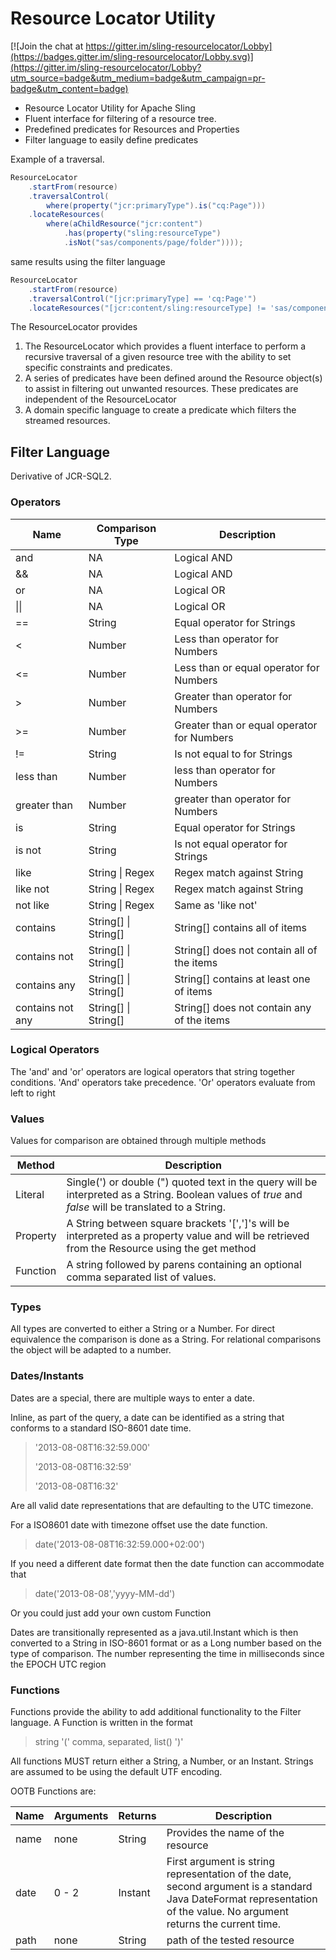# Resource Locator Utility

[![Join the chat at https://gitter.im/sling-resourcelocator/Lobby](https://badges.gitter.im/sling-resourcelocator/Lobby.svg)](https://gitter.im/sling-resourcelocator/Lobby?utm_source=badge&utm_medium=badge&utm_campaign=pr-badge&utm_content=badge)

* Resource Locator Utility for Apache Sling 
* Fluent interface for filtering of a resource tree.
* Predefined predicates for Resources and Properties
* Filter language to easily define predicates

Example of a traversal.

```java
ResourceLocator
	.startFrom(resource)
	.traversalControl(
		where(property("jcr:primaryType").is("cq:Page")))
	.locateResources(
		where(aChildResource("jcr:content")
			.has(property("sling:resourceType")
			.isNot("sas/components/page/folder"))));
```

same results using the filter language

```java
ResourceLocator
    .startFrom(resource)
    .traversalControl("[jcr:primaryType] == 'cq:Page'")
    .locateResources("[jcr:content/sling:resourceType] != 'sas/components/page/folder'");
```


The ResourceLocator provides 

1. The ResourceLocator which provides a fluent interface to perform a recursive traversal of a given resource tree with the ability to set specific constraints and predicates.
2. A series of predicates have been defined around the Resource object(s) to assist in filtering out unwanted resources. These predicates are independent of the ResourceLocator
3. A domain specific language to create a predicate which filters the streamed resources.

## Filter Language
Derivative of JCR-SQL2.

### Operators

| Name       | Comparison Type | Description                                |
| ---------  | --------------- | --------------------------------           |
| and        | NA              | Logical AND                                |
| &&         | NA              | Logical AND                                |
| or         | NA              | Logical OR                                 |
|&#124;&#124;| NA              | Logical OR                                 |
| ==         | String          | Equal operator for Strings                 |
| <          | Number         | Less than operator for Numbers             |
| <=         | Number         | Less than or equal operator for Numbers    |
| >          | Number         | Greater than operator for Numbers          |
| >=         | Number         | Greater than or equal operator for Numbers |
| !=         | String          | Is not equal to for Strings                |
| less than  | Number         | less than operator for Numbers             |
| greater than| Number        | greater than operator for Numbers          |
| is          | String         | Equal operator for Strings                 |
| is not      | String         | Is not equal operator for Strings          |
| like        | String &#124; Regex  | Regex match against String                |
| like not    | String &#124; Regex  | Regex match against String                |
| not like    | String &#124; Regex  | Same as 'like not'               |
| contains         | String[] &#124; String[] | String[] contains all of items |
| contains not     | String[] &#124; String[] | String[] does not contain all of the items |
| contains any     | String[] &#124; String[] | String[] contains at least one of items |
| contains not any | String[] &#124; String[] | String[] does not contain any of the items |
### Logical Operators
The 'and' and 'or' operators are logical operators that string together conditions. 'And' operators take precedence. 'Or' operators evaluate from left to right


### Values

Values for comparison are obtained through multiple methods

| Method       | Description                               |
| ----------   | ----------------------------------------  |
| Literal      | Single(') or double (") quoted text in the query will be interpreted as a String. Boolean values of *true* and *false* will be translated to a String. |
| Property     | A String between square brackets '[',']'s will be interpreted as a property value and will be retrieved from the Resource using the get method |
| Function     | A string followed by parens containing an optional comma separated list of values. |

### Types
All types are converted to either a String or a Number. For direct equivalence the comparison is done as a String. For relational comparisons the object will be adapted to a number.

### Dates/Instants
Dates are a special, there are multiple ways to enter a date.

Inline, as part of the query, a date can be identified as a string that conforms to a standard ISO-8601 date time.

> '2013-08-08T16:32:59.000'
>
> '2013-08-08T16:32:59'
>
> '2013-08-08T16:32'

Are all valid date representations that are defaulting to the UTC timezone.

For a ISO8601 date with timezone offset use the date function.

> date('2013-08-08T16:32:59.000+02:00')

If you need a different date format then the date function can accommodate that

> date('2013-08-08','yyyy-MM-dd')

Or you could just add your own custom Function 

Dates are transitionally represented as a java.util.Instant which is then converted to a String in ISO-8601 format or as a Long number based on the type of comparison. The number representing the time in milliseconds since the EPOCH UTC region

### Functions

Functions provide the ability to add additional functionality to the Filter language. A Function is written in the format

> string '(' comma, separated, list() ')'

All functions MUST return either a String, a Number, or an Instant. Strings are assumed to be using the default UTF encoding.

OOTB Functions are:

| Name  | Arguments | Returns | Description                                                    |
| ----  | --------- | ------- | -----------------------------------                            |
| name  | none      | String  | Provides the name of the resource                              |
| date  | 0 - 2     | Instant | First argument is string representation of the date, second argument is a standard Java DateFormat representation of the value. No argument returns the current time. |
| path  | none		| String  | path of the tested resource        |




